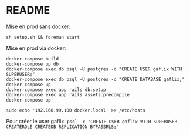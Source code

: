 # README

Mise en prod sans docker:

`sh setup.sh && foreman start`

Mise en prod via docker:

```
docker-compose build
docker-compose up db
docker-compose exec db psql -U postgres -c "CREATE USER gaflix WITH SUPERUSER;"
docker-compose exec db psql -U postgres -c "CREATE DATABASE gaflix;"
docker-compose up
docker-compose exec app rails db:setup
docker-compose exec app rails assets:precompile
docker-compose up

sudo echo '192.168.99.100 docker.local' >> /etc/hosts
```

Pour créer le user gaflix: `psql -c "CREATE USER gaflix WITH SUPERUSER CREATEROLE CREATEDB REPLICATION BYPASSRLS;"`

